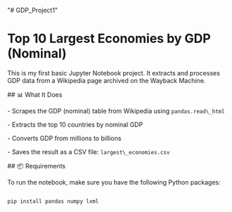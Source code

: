 "# GDP\_Project1"

# Top 10 Largest Economies by GDP (Nominal)



This is my first basic Jupyter Notebook project. It extracts and processes GDP data from a Wikipedia page archived on the Wayback Machine.



\## 📊 What It Does



\- Scrapes the GDP (nominal) table from Wikipedia using `pandas.read\_html`

\- Extracts the top 10 countries by nominal GDP

\- Converts GDP from millions to billions

\- Saves the result as a CSV file: `largest\_economies.csv`



\## 📦 Requirements



To run the notebook, make sure you have the following Python packages:



```bash

pip install pandas numpy lxml



